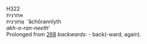 <body>
  <p>H322<br>  אחרנּית  <br> אֲחוֹרַנִּיתּ  ‎  ‘ăchôrannı̂yth  <br><i>akh-o-ran-neeth‘ </i><br>Prolonged from <a href="h0268.htm">268</a>  <i>backwards: - </i>back(-ward, again).<br></p>
 </body>